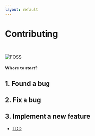 ```yaml
--- 
layout: default
---  
```


# Contributing
<p>&nbsp;</p>

![FOSS](https://github.com/malike/malike.github.io/blob/master/images/foss.jpg?raw=true)



#### Where to start?

## 1. Found a bug



## 2. Fix a bug



## 3. Implement a new feature


* [TDD]() 




<p>&nbsp;</p>
<p>&nbsp;</p>
